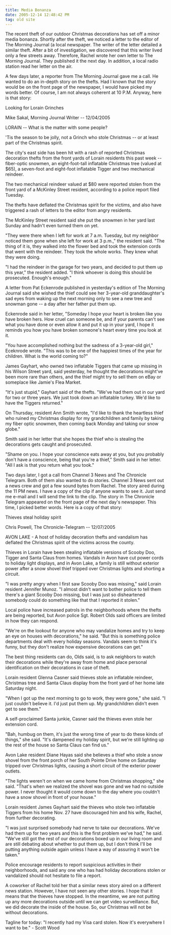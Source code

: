 ```yaml
---
title: Media Bonanza
date: 2005-12-14 12:48:42 PM
tag: old site
---
```


The recent theft of our outdoor Christmas decorations has set off a minor media bonanza. Shortly after the theft, we noticed a letter to the editor of The Morning Journal (a local newspaper. The writer of the letter detailed a similar theft. After a bit of investigation, we discovered that this writer lived only a few streets away. Therefore, Rachel wrote her own letter to The Morning Journal. They published it the next day. In addition, a local radio station read her letter on the air.

A few days later, a reporter from The Morning Journal gave me a call. He wanted to do an in-depth story on the thefts. Had I known that the story would be on the front page of the newspaper, I would have picked my words better. Of course, I am not always coherent at 10 P.M. Anyway, here is that story:

Looking for Lorain Grinches

Mike Sakal, Morning Journal Writer -- 12/04/2005

LORAIN -- What is the matter with some people?

'Tis the season to be jolly, not a Grinch who stole Christmas -- or at least part of the Christmas spirit.

The city's east side has been hit with a rash of reported Christmas decoration thefts from the front yards of Lorain residents this past week -- fiber-optic snowmen, an eight-foot-tall inflatable Christmas tree (valued at $65), a seven-foot and eight-foot inflatable Tigger and two mechanical reindeer.

The two mechanical reindeer valued at $80 were reported stolen from the front yard of a McKinley Street resident, according to a police report filed Tuesday.

The thefts have deflated the Christmas spirit for the victims, and also have triggered a rash of letters to the editor from angry residents.

The McKinley Street resident said she put the snowmen in her yard last Sunday and hadn't even turned them on yet.

"They were there when I left for work at 7 a.m. Tuesday, but my neighbor noticed them gone when she left for work at 3 p.m.," the resident said. "The thing of it is, they walked into the flower bed and took the extension cords that went with the reindeer. They took the whole works. They knew what they were doing.

"I had the reindeer in the garage for two years, and decided to put them up this year," the resident added. "I think whoever is doing this should be prosecuted. Enough's enough."

A letter from Pat Eckenrode published in yesterday's edition of The Morning Journal said she wished the thief could see her 3-year-old granddaughter's sad eyes from waking up the next morning only to see a new tree and snowman gone -- a day after her father put them up.

Eckenrode said in her letter, "Someday I hope your heart is broken like you have broken hers. How cruel can someone be, and if your parents can't see what you have done or even allow it and put it up in your yard, I hope it reminds you how you have broken someone's heart every time you look at it.

"You have accomplished nothing but the sadness of a 3-year-old girl," Eceknrode wrote. "This was to be one of the happiest times of the year for children. What is the world coming to?"

James Gayhart, who owned two inflatable Tiggers that came up missing in his Wilson Street yard, said yesterday, he thought the decorations might've been more rare than others, and the thief might try to sell them on eBay or someplace like Jamie's Flea Market.

"It's just stupid," Gayhart said of the thefts. "We've had them out in our yard for two or three years. We just took down an inflatable turkey. We'd like to have the Tiggers returned."

On Thursday, resident Ann Smith wrote, "I'd like to thank the heartless thief who ruined my Christmas display for my grandchildren and family by taking my fiber optic snowmen, then coming back Monday and taking our snow globe."

Smith said in her letter that she hopes the thief who is stealing the decorations gets caught and prosecuted.

"Shame on you. I hope your conscience eats away at you, but you probably don't have a conscience, being that you're a thief," Smith said in her letter. "All I ask is that you return what you took."

Two days later, I got a call from Channel 3 News and The Chronicle Telegram. Both of them also wanted to do stories. Channel 3 News sent out a news crew and got a few sound bytes from Rachel. The story aired during the 11 PM news. I have a copy of the clip if anyone wants to see it. Just send me e-mail and I will send the link to the clip. The story in The Chronicle Telegram appeared on the front page of the next day's newspaper. This time, I picked better words. Here is a copy of that story:

Thieves steal holiday spirit

Chris Powell, The Chronicle-Telegram -- 12/07/2005

AVON LAKE - A host of holiday decoration thefts and vandalism has deflated the Christmas spirit of the victims across the county.

Thieves in Lorain have been stealing inflatable versions of Scooby Doo, Tigger and Santa Claus from homes. Vandals in Avon have cut power cords to holiday light displays, and in Avon Lake, a family is still without exterior power after a snow shovel thief tripped over Christmas lights and shorting a circuit.

"I was pretty angry when I first saw Scooby Doo was missing," said Lorain resident Jennifer Munoz. "I almost didn't want to bother police to tell them there's a giant Scooby Doo missing, but I was just so disheartened somebody could do something like that that I reported it stolen."

Local police have increased patrols in the neighborhoods where the thefts are being reported, but Avon police Sgt. Robert Olds said officers are limited in how they can respond.

"We're on the lookout for anyone who may vandalize homes and try to keep an eye on houses with decorations," he said. "But this is something police departments deal with every holiday seasons. Vandals seem to think it's funny, but they don't realize how expensive decorations can get."

The best thing residents can do, Olds said, is to ask neighbors to watch their decorations while they're away from home and place personal identification on their decorations in case of theft.

Lorain resident Glenna Casner said thieves stole an inflatable reindeer, Christmas tree and Santa Claus display from the front yard of her home late Saturday night.

"When I got up the next morning to go to work, they were gone," she said. "I just couldn't believe it. I'd just put them up. My grandchildren didn't even get to see them."

A self-proclaimed Santa junkie, Casner said the thieves even stole her extension cord.

"Bah, humbug on them, it's just the wrong time of year to do these kinds of things," she said. "It's dampened my holiday spirit, but we're still lighting up the rest of the house so Santa Claus can find us."

Avon Lake resident Diane Hayas said she believes a thief who stole a snow shovel from the front porch of her South Pointe Drive home on Saturday tripped over Christmas lights, causing a short circuit of the exterior power outlets.

"The lights weren't on when we came home from Christmas shopping," she said. "That's when we realized the shovel was gone and we had no outside power. I never thought it would come down to the day where you couldn't have a snow shovel in front of your house."

Lorain resident James Gayhart said the thieves who stole two inflatable Tiggers from his home Nov. 27 have discouraged him and his wife, Rachel, from further decorating.

"I was just surprised somebody had nerve to take our decorations. We've had them up for two years and this is the first problem we've had," he said. "We've still got the rest of our decorations boxed up in our living room and are still debating about whether to put them up, but I don't think I'll be putting anything outside again unless I have a way of assuring it won't be taken."

Police encourage residents to report suspicious activities in their neighborhoods, and said any one who has had holiday decorations stolen or vandalized should not hesitate to file a report.

A coworker of Rachel told her that a similar news story aired on a different news station. However, I have not seen any other stories. I hope that it means that the thieves have stopped. In the meantime, we are not putting up any more decorations outside until we can get video surveillance. But, we did decorate the inside of the house. So, our Christmas will not be without decorations.

Tagline for today: "I recently had my Visa card stolen. Now it's everywhere I want to be." - Scott Wood
